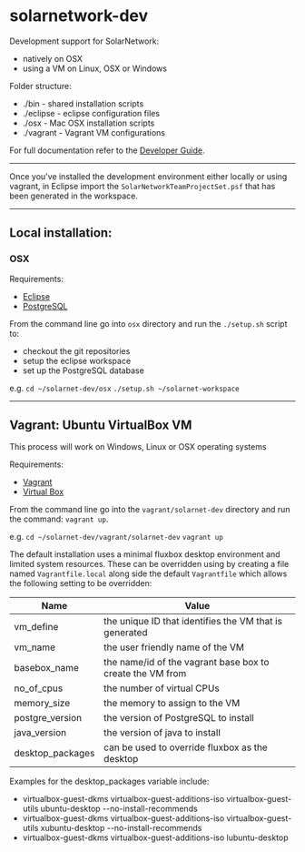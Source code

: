 # solarnetwork-dev
Development support for SolarNetwork:
* natively on OSX
* using a VM on Linux, OSX or Windows

Folder structure:
- ./bin - shared installation scripts
- ./eclipse - eclipse configuration files
- ./osx - Mac OSX installation scripts
- ./vagrant - Vagrant VM configurations

For full documentation refer to the [Developer Guide]( https://github.com/SolarNetwork/solarnetwork/wiki/Developer-Guide).
___

Once you've installed the development environment either locally or using vagrant, in Eclipse import the `SolarNetworkTeamProjectSet.psf` that has been generated in the workspace.

___

## Local installation:

### OSX

Requirements:
* [Eclipse](http://www.eclipse.org/downloads/)
* [PostgreSQL](https://www.postgresql.org/download/macosx/)

From the command line go into `osx` directory and run the `./setup.sh` script to:
* checkout the git repositories
* setup the eclipse workspace
* set up the PostgreSQL database

e.g.
`cd ~/solarnet-dev/osx`
`./setup.sh ~/solarnet-workspace`

___

## Vagrant: Ubuntu VirtualBox VM
This process will work on Windows, Linux or OSX operating systems

Requirements:
* [Vagrant](https://www.vagrantup.com/downloads.html)
* [Virtual Box](https://www.virtualbox.org/wiki/Downloads)

From the command line go into the `vagrant/solarnet-dev` directory and run the command: `vagrant up`.


e.g.
`cd ~/solarnet-dev/vagrant/solarnet-dev`
`vagrant up`

The default installation uses a minimal fluxbox desktop environment and limited system resources. These can be overridden using by creating a file named `Vagrantfile.local` along side the default `Vagrantfile` which allows the following setting to be overridden:

| Name | Value |
|------|-------|
|vm_define|the unique ID that identifies the VM that is generated|
|vm_name|the user friendly name of the VM|
|basebox_name|the name/id of the vagrant base box to create the VM from|
|no_of_cpus|the number of virtual CPUs|
|memory_size|the memory to assign to the VM|
|postgre_version|the version of PostgreSQL to install|
|java_version|the version of java to install|
|desktop_packages|can be used to override fluxbox as the desktop|

Examples for the desktop_packages variable include:
* virtualbox-guest-dkms virtualbox-guest-additions-iso virtualbox-guest-utils ubuntu-desktop --no-install-recommends
* virtualbox-guest-dkms virtualbox-guest-additions-iso virtualbox-guest-utils xubuntu-desktop --no-install-recommends
* virtualbox-guest-dkms virtualbox-guest-additions-iso lubuntu-desktop
